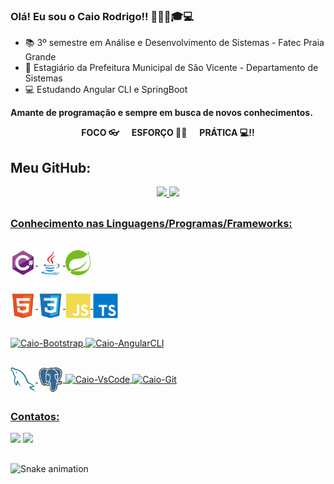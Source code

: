 ### Olá! Eu sou o Caio Rodrigo!! 👨🏾‍🎓🎓💻
- 📚 3º semestre em Análise e Desenvolvimento de Sistemas - Fatec Praia Grande
- 👔 Estagiário da Prefeitura Municipal de São Vicente - Departamento de Sistemas
- 💻 Estudando Angular CLI e SpringBoot

<p><b>Amante de programação e sempre em busca de novos conhecimentos.</b></p>
<p align="center"><b> FOCO 👓 &nbsp&nbsp&nbsp&nbsp ESFORÇO 💪🏾 &nbsp&nbsp&nbsp&nbsp PRÁTICA 💻!! </b></p>

## Meu GitHub:
<div align="center">
  <a href="https://github.com/caiorodriveira">
  <img height="160em" src="https://github-readme-stats.vercel.app/api?username=caiorodriveira&show_icons=true&theme=github_dark&include_all_commits=true&count_private=true"/>
  <img height="160em" src="https://github-readme-stats.vercel.app/api/top-langs/?username=caiorodriveira&layout=compact&langs_count=7&theme=github_dark"/>
</div>

## 
### Conhecimento nas Linguagens/Programas/Frameworks:
<div style="display: inline_block"><br>
  <img align="center" alt="Caio-Csharp" height="40" width="40" src="https://raw.githubusercontent.com/devicons/devicon/master/icons/csharp/csharp-original.svg">
  <img align="center" alt="Caio-Java" height="40" width="40" src="https://raw.githubusercontent.com/devicons/devicon/master/icons/java/java-original.svg">
  <img align="center" alt="Caio-Spring" height="40" width="40" src="https://raw.githubusercontent.com/devicons/devicon/master/icons/spring/spring-original.svg">

##
  <img align="center" alt="Caio-HTML" height="40" width="40" src="https://raw.githubusercontent.com/devicons/devicon/master/icons/html5/html5-original.svg">
  <img align="center" alt="Caio-CSS" height="40" width="40"" src="https://raw.githubusercontent.com/devicons/devicon/master/icons/css3/css3-original.svg">
  <img align="center" alt="Caio-Js" height="40" width="40" src="https://raw.githubusercontent.com/devicons/devicon/master/icons/javascript/javascript-plain.svg">
  <img align="center" alt="Caio-Ts" height="40" width="40" src="https://raw.githubusercontent.com/devicons/devicon/master/icons/typescript/typescript-original.svg">
  
##
  <img align="center" alt="Caio-Bootstrap" height="50" width="50"  src="https://cdn.jsdelivr.net/gh/devicons/devicon/icons/bootstrap/bootstrap-original.svg">
  <img align="center" alt="Caio-AngularCLI" height="50" width="50"  src="https://cdn.jsdelivr.net/gh/devicons/devicon/icons/angularjs/angularjs-plain.svg">
  
##
  <img align="center" alt="Caio-Mysql" height="40" width="40" src="https://raw.githubusercontent.com/devicons/devicon/master/icons/mysql/mysql-original.svg">
  <img align="center" alt="Caio-PostgreSql" height="40" width="40" src="https://raw.githubusercontent.com/devicons/devicon/master/icons/postgresql/postgresql-original.svg">
  <img align="center" alt="Caio-VsCode" height="40" width="40" src="https://cdn.jsdelivr.net/gh/devicons/devicon/icons/vscode/vscode-original.svg">
  <img align="center" alt="Caio-Git" height="50" width="50"  src="https://cdn.jsdelivr.net/gh/devicons/devicon/icons/git/git-original.svg">

 
</div>

##
### Contatos:
<div> 
  <a href="https://instagram.com/caio14_rod" target="_blank"><img src="https://img.shields.io/badge/-Instagram-%23E4405F?style=for-the-badge&logo=instagram&logoColor=white" target="_blank"></a>
  <a href = "mailto:caiorodrigo2775@gmail.com"><img src="https://img.shields.io/badge/-Gmail-%23333?style=for-the-badge&logo=gmail&logoColor=white" target="_blank"></a>
  <!--<a href="https://www.linkedin.com/" target="_blank"><img src="https://img.shields.io/badge/-LinkedIn-%230077B5?style=for-the-badge&logo=linkedin&logoColor=white" target="_blank"></a>-->
  
##
  ![Snake animation](https://github.com/caiorodriveira/caiorodriveira/blob/output/github-contribution-grid-snake.svg)
</div>
